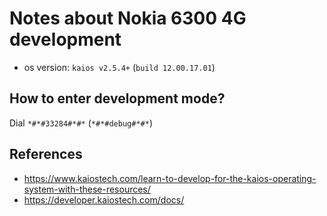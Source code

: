 # Notes about Nokia 6300 4G development

- os version: `kaios v2.5.4+` (`build 12.00.17.01`)

## How to enter development mode?

Dial `*#*#33284#*#*` (`*#*#debug#*#*`)

## References

- https://www.kaiostech.com/learn-to-develop-for-the-kaios-operating-system-with-these-resources/
- https://developer.kaiostech.com/docs/

